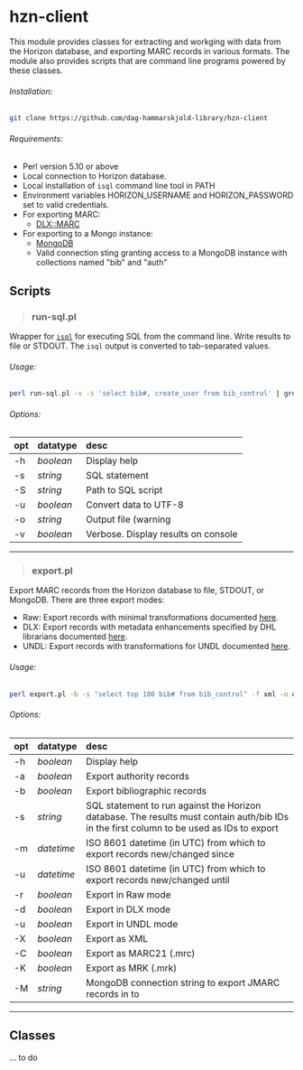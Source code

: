 
# hzn-client

This module provides classes for extracting and workging with data from the Horizon database, and exporting MARC records in various formats. The module also provides scripts that are command line programs powered by these classes.

###### Installation:

```bash
git clone https://github.com/dag-hammarskjold-library/hzn-client
````

###### Requirements:

* Perl version 5.10 or above
* Local connection to Horizon database.
* Local installation of ```isql``` command line tool in PATH
* Environment variables HORIZON_USERNAME and HORIZON_PASSWORD set to valid credentials.
* For exporting MARC:
  * [DLX::MARC]()
* For exporting to a Mongo instance:
  * [MongoDB](https://metacpan.org/pod/MongoDB)
  * Valid connection sting granting access to a MongoDB instance with collections named "bib" and "auth"
 


## Scripts

> ### run-sql.pl

Wrapper for [`isql`](http://infocenter.sybase.com/help/index.jsp?topic=/com.sybase.infocenter.dc35456.1570/html/ocspsunx/X33477.htm) for executing SQL from the command line. Write results to file or STDOUT. The `isql` output is converted to tab-separated values.  

###### Usage:

```bash
perl run-sql.pl -v -s 'select bib#, create_user from bib_control' | grep 'jbcat' 
```

###### Options:

| opt | datatype | desc |
|-----|----------|:-----|
| -h  | *boolean* | Display help
| -s | *string* | SQL statement
| -S | *string* | Path to SQL script
| -u | *boolean* | Convert data to UTF-8
| -o | *string* | Output file (warning| existing file will be overwrittern)
| -v | *boolean* | Verbose. Display results on console

___

> ### export.pl

Export MARC records from the Horizon database to file, STDOUT, or MongoDB. There are three export modes:
* Raw: Export records with minimal transformations documented [here](). 
* DLX: Export records with metadata enhancements specified by DHL librarians documented [here]().
* UNDL: Export records with transformations for UNDL documented [here]().

###### Usage:

```bash
perl export.pl -b -s "select top 100 bib# from bib_control" -f xml -o output.xml
```

###### Options:

| opt | datatype | desc |
|-----|----------|:-----|
| -h | *boolean* | Display help
| -a | *boolean* | Export authority records
| -b | *boolean* | Export bibliographic records
| -s | *string* | SQL statement to run against the Horizon database. The results must contain auth/bib IDs in the first column to be used as IDs to export
| -m | *datetime* | ISO 8601 datetime (in UTC) from which to export records new/changed since
| -u | *datetime* | ISO 8601 datetime (in UTC) from which to export records new/changed until
| -r | *boolean* | Export in Raw mode
| -d | *boolean* | Export in DLX mode
| -u | *boolean* | Export in UNDL mode
| -X | *boolean* | Export as XML
| -C | *boolean* | Export as MARC21 (.mrc)
| -K | *boolean* | Export as MRK (.mrk)
| -M | *string* | MongoDB connection string to export JMARC records in to

___

## Classes

... to do
